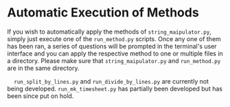 # Automatic Execution of Methods

If you wish to automatically apply the methods of `string_maipulator.py`, simply just execute one of the `run_method.py` scripts. Once any one of them has been ran, a series of questions will be prompted in the terminal's user interface and you can apply the respective method to one or multiple files in a directory. Please make sure that `string_maipulator.py` and `run_method.py` are in the same directory. <br>

&nbsp;&nbsp;&nbsp;&nbsp;`run_split_by_lines.py` and `run_divide_by_lines.py` are currently not being developed. `run_mk_timesheet.py` has partially been developed but has been since put on hold.
